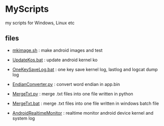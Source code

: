 # MyScripts
my scripts for Windows, Linux etc

## files
* [mkimage.sh](/mkimage.sh) : make android images and test

* [UpdateKos.bat](/UpdateKos.bat) : update android kernel ko

* [OneKeySaveLog.bat](/OneKeySaveLog.bat) : one key save kernel log, lastlog and logcat dump log

* [EndianConverter.py](/EndianConverter.py) : convert word endian in app.bin

* [MergeTxt.py](/MergeTxt.py) : merge .txt files into one file written in python 

* [MergeTxt.bat](/MergeTxt.bat) : merge .txt files into one file written in windows batch file

* [AndroidRealtimeMonitor](/AndroidRealtimeMonitor) : realtime monitor android device kernel and system log

